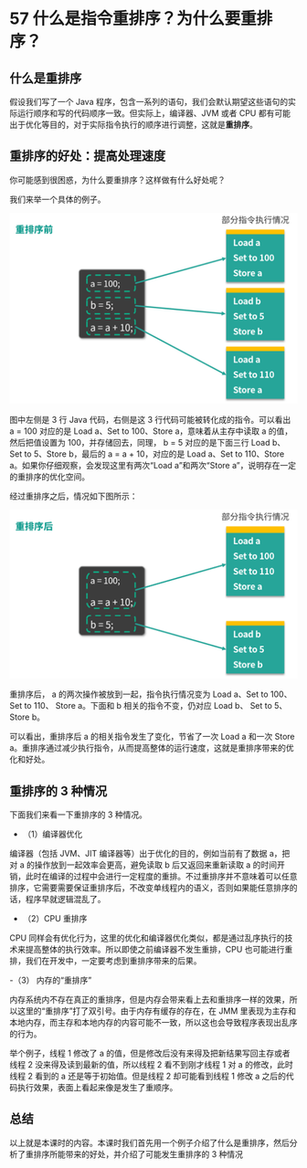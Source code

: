 # 57 什么是指令重排序？为什么要重排序？

## 什么是重排序

假设我们写了一个 Java 程序，包含一系列的语句，我们会默认期望这些语句的实际运行顺序和写的代码顺序一致。但实际上，编译器、JVM 或者 CPU 都有可能出于优化等目的，对于实际指令执行的顺序进行调整，这就是**重排序**。

## 重排序的好处：提高处理速度

你可能感到很困惑，为什么要重排序？这样做有什么好处呢？

我们来举一个具体的例子。

![img](./img/57/reorder-1.png)

图中左侧是 3 行 Java 代码，右侧是这 3 行代码可能被转化成的指令。可以看出 a = 100 对应的是 Load a、Set to 100、Store a，意味着从主存中读取 a 的值，然后把值设置为 100，并存储回去，同理， b = 5 对应的是下面三行 Load b、Set to 5、Store b，最后的 a = a + 10，对应的是 Load a、Set to 110、Store a。如果你仔细观察，会发现这里有两次“Load a”和两次“Store a”，说明存在一定的重排序的优化空间。

经过重排序之后，情况如下图所示：

![img](./img/57/reorder-2.png)

重排序后， a 的两次操作被放到一起，指令执行情况变为 Load a、Set to 100、Set to 110、 Store a。下面和 b 相关的指令不变，仍对应 Load b、 Set to 5、Store b。

可以看出，重排序后 a 的相关指令发生了变化，节省了一次 Load a 和一次 Store a。重排序通过减少执行指令，从而提高整体的运行速度，这就是重排序带来的优化和好处。

## 重排序的 3 种情况

下面我们来看一下重排序的 3 种情况。

- （1）编译器优化

编译器（包括 JVM、JIT 编译器等）出于优化的目的，例如当前有了数据 a，把对 a 的操作放到一起效率会更高，避免读取 b 后又返回来重新读取 a 的时间开销，此时在编译的过程中会进行一定程度的重排。不过重排序并不意味着可以任意排序，它需要需要保证重排序后，不改变单线程内的语义，否则如果能任意排序的话，程序早就逻辑混乱了。

- （2）CPU 重排序

CPU 同样会有优化行为，这里的优化和编译器优化类似，都是通过乱序执行的技术来提高整体的执行效率。所以即使之前编译器不发生重排，CPU 也可能进行重排，我们在开发中，一定要考虑到重排序带来的后果。

-（3） 内存的“重排序”

内存系统内不存在真正的重排序，但是内存会带来看上去和重排序一样的效果，所以这里的“重排序”打了双引号。由于内存有缓存的存在，在 JMM 里表现为主存和本地内存，而主存和本地内存的内容可能不一致，所以这也会导致程序表现出乱序的行为。

举个例子，线程 1 修改了 a 的值，但是修改后没有来得及把新结果写回主存或者线程 2 没来得及读到最新的值，所以线程 2 看不到刚才线程 1 对 a 的修改，此时线程 2 看到的 a 还是等于初始值。但是线程 2 却可能看到线程 1 修改 a 之后的代码执行效果，表面上看起来像是发生了重顺序。

## 总结

以上就是本课时的内容。本课时我们首先用一个例子介绍了什么是重排序，然后分析了重排序所能带来的好处，并介绍了可能发生重排序的 3 种情况
